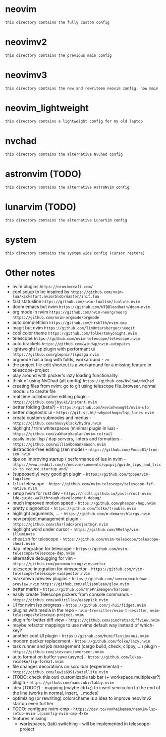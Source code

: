 # neovim
	this directory contains the fully custom config

# neovimv2
    this directory contains the previous main config

# neovimv3
    this directory contains the new and rewriteen neovim config, now main

# neovim_lightweight
    this directory contains a lightweight config for my old laptop

# nvchad
	this directory contains the alternative NvChad config

# astronvim (TODO)
	this directory contains the alternative AstroNvim config

# lunarvim (TODO)
	this directory contains the alternative LunarVim config

# system
	this directory contains the system wide config (cursor restore)

# Other notes
- nvim plugins `https://neovimcraft.com/`
- cool setup to be inspired by `https://github.com/nvim-lua/kickstart.nvim/blob/master/init.lua`
- fast statusline `https://github.com/nvim-lualine/lualine.nvim`
- doom emacs but nvim `https://github.com/NTBBloodbath/doom-nvim`
- org mode in nvim `https://github.com/nvim-neorg/neorg`
	`https://github.com/nvim-orgmode/orgmode`
- auto completition `https://github.com/hrsh7th/nvim-cmp`
- magit but nvim `https://github.com/TimUntersberger/neogit`
- cool color theme `https://github.com/folke/tokyonight.nvim`
- telescope `https://github.com/nvim-telescope/telescope.nvim`
- auto brackets `https://github.com/windwp/nvim-autopairs`
- lightweight lsp plugin with performant ui `https://github.com/glepnir/lspsaga.nvim`
- orgmode has a bug with folds, workaround - `zx`
- the project file edit shortcut is a workaround for a missing feature in telescope-project
- play around with packer's lazy loading functionality
- think of using NvChad (alt config) `https://github.com/NvChad/NvChad`
- creating files from nvim: go to git using telescope file_browser, normal mode: `c` to create file
- real time collaborative editing plugin - `https://github.com/jbyuki/instant.nvim`
- better folding (beta?) - `https://github.com/kevinhwang91/nvim-ufo`
- better diagnostic ui - `https://git.sr.ht/~whynothugo/lsp_lines.nvim`
- create custom submodes and menus - `https://github.com/anuvyklack/hydra.nvim`
- highlight / trim whitespaces (minimal plugin in lua) - `https://github.com/zakharykaplan/nvim-retrail`
- easily install lsp / dap servers, linters and formatters - `https://github.com/williamboman/mason.nvim`
- distraction-free editing (zen mode) - `https://github.com/Pocco81/true-zen.nvim`
- tips on improving startup / performance of lua in nvim - `https://www.reddit.com/r/neovim/comments/opipij/guide_tips_and_tricks_to_reduce_startup_and/`
- (supposedly) very good git plugin - `https://github.com/tpope/vim-fugitive`
- fzf in telescope - `https://github.com/nvim-telescope/telescope-fzf-native.nvim`
- setup nvim for rust dev - `https://rsdlt.github.io/posts/rust-nvim-ide-guide-walkthrough-development-debug/`
- much improved motion speed - `https://github.com/phaazon/hop.nvim`
- pretty diagnostics - `https://github.com/folke/trouble.nvim`
- highlight arguments, ... - `https://github.com/m-demare/hlargs.nvim`
- new project management plugin - `https://github.com/charludo/projectmgr.nvim`
- highlight word under cursor - `https://github.com/RRethy/vim-illuminate`
- cheat.sh for telescope - `https://github.com/nvim-telescope/telescope-cheat.nvim`
- dap integration for telescope - `https://github.com/nvim-telescope/telescope-dap.nvim`
- alternative debugging for vim - `https://github.com/puremourning/vimspector`
- telescope integration for vimspector - `https://github.com/nvim-telescope/telescope-vimspector.nvim`
- markdown preview plugins - `https://github.com/iamcco/markdown-preview.nvim` `https://github.com/ellisonleao/glow.nvim`
- better marks - `https://github.com/ThePrimeagen/harpoon`
- easily create Telescope pickers from console commands - `https://github.com/axkirillov/easypick.nvim`
- UI for nvim lsp progress - `https://github.com/j-hui/fidget.nvim`
- plugins with media in the repo - `nvim-treesitter/nvim-treesitter`, `nvim-telescope/telescope-project.nvim`
- plugin for better diff view - `https://github.com/sindrets/diffview.nvim`
- maybe refactor mappings to use nvims default way instead of which-key?
- another cool UI plugin - `https://github.com/MunifTanjim/nui.nvim`
- modern packer replacement - `https://github.com/folke/lazy.nvim`
- task runner and job management (cargo build, check, clippy, ...) plugin - `https://github.com/stevearc/overseer.nvim`
- auto format on buffer save (async) - `https://github.com/lukas-reineke/lsp-format.nvim`
- file changes decorations on scrollbar (experimental) - `https://github.com/lewis6991/satellite.nvim`
- (TODO: check this out) customizable tab bar (+ workspace multiplexer?) plugin - `https://github.com/nanozuki/tabby.nvim`
- idea (TODO?) - mapping (maybe ctrl+;) to insert semicolon to the end of the line (works in normal, insert, .. modes)
- optimizing (or rewriting) colorscheme is a idea to improve neovimv2 startup even further
- TODO: configure nvim-cmp - `https://dev.to/vonheikemen/neovim-lsp-setup-nvim-lspconfig-nvim-cmp-4k8e`
- features missing:
	- workspaces, (tab) switching - will be implemented in telescope-project
